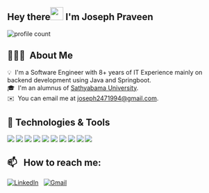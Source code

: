 ## Hey there<img src="https://raw.githubusercontent.com/MartinHeinz/MartinHeinz/master/wave.gif" width="30px"> I'm Joseph Praveen
![profile count](https://komarev.com/ghpvc/?username=joseph24x7&color=red)&nbsp;

## 👨🏻‍💻 &nbsp;About Me

💡 &nbsp;I'm a Software Engineer with 8+ years of IT Experience mainly on backend development using Java and Springboot.\
🎓 &nbsp;I'm an alumnus of [Sathyabama University](https://www.sathyabama.ac.in/). \
✉️ &nbsp;You can email me at joseph2471994@gmail.com.

## 🔧 Technologies & Tools
![](https://img.shields.io/badge/Code-Java-informational?style=flat&logo=java&logoColor=white&color=2bbc8a)
![](https://img.shields.io/badge/Code-JavaScript-informational?style=flat&logo=javascript&logoColor=white&color=2bbc8a)
![](https://img.shields.io/badge/Code-React-informational?style=flat&logo=react&logoColor=white&color=2bbc8a)
![](https://img.shields.io/badge/Tools-PostgreSQL-informational?style=flat&logo=postgresql&logoColor=white&color=2bbc8a)
![](https://img.shields.io/badge/Tools-MySQL-informational?style=flat&logo=mysql&logoColor=white&color=2bbc8a)
![](https://img.shields.io/badge/Tools-MongoDB-informational?style=flat&logo=mongodb&logoColor=white&color=2bbc8a)
![](https://img.shields.io/badge/Tools-Docker-informational?style=flat&logo=docker&logoColor=white&color=2bbc8a)
![](https://img.shields.io/badge/Cloud-AWS-informational?style=flat&logo=amazonaws&logoColor=white&color=2bbc8a)
![](https://img.shields.io/badge/Editor-Eclipse-informational?style=flat&logo=eclipseide&logoColor=white&color=2bbc8a)
![](https://img.shields.io/badge/Editor-VSCode-informational?style=flat&logo=visualstudiocode&logoColor=white&color=2bbc8a)

## 📫 &nbsp; How to reach me:

<a href="https://www.linkedin.com/in/joseph24x7/"><img alt="LinkedIn" src="https://img.shields.io/badge/linkedin%20-%230077B5.svg?&style=flat&logo=linkedin&logoColor=white"/></a> &nbsp;
<a href="mailto:joseph2471994@gmail.com"><img alt="Gmail" src="https://img.shields.io/badge/Gmail-D14836?style=flat&logo=gmail&logoColor=white" /></a> &nbsp;
